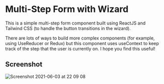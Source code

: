 # Multi-Step Form with Wizard

This is a simple multi-step form component built using ReactJS and Tailwind CSS (to handle the button transitions in the wizard).

There are lots of ways to build more complex components (for example, using UseReducer or Redux) but this component uses useContext to keep track of the step that the user is currently on. I hope you find this useful!

## Screenshot

![Screenshot 2021-06-03 at 22 09 08](https://user-images.githubusercontent.com/79528133/120712633-cd296200-c4b8-11eb-9760-6d420e1acf44.png)

